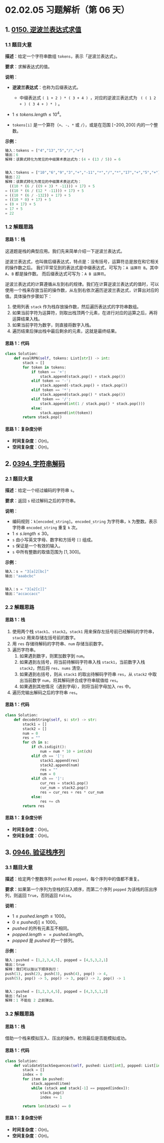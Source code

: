# 02.02.05 习题解析（第 06 天）

## 1. [0150. 逆波兰表达式求值](https://leetcode.cn/problems/evaluate-reverse-polish-notation/)

### 1.1 题目大意

**描述**：给定一个字符串数组 `tokens`，表示「逆波兰表达式」。

**要求**：求解表达式的值。

**说明**：

- **逆波兰表达式**：也称为后缀表达式。
  - 中缀表达式 `( 1 + 2 ) * ( 3 + 4 ) `，对应的逆波兰表达式为 ` ( ( 1 2 + ) ( 3 4 + ) * )` 。

- $1 \le tokens.length \le 10^4$。
- `tokens[i]` 是一个算符（`+`、`-`、`*` 或 `/`），或是在范围 $[-200, 200]$ 内的一个整数。

**示例**：

```Python
输入：tokens = ["4","13","5","/","+"]
输出：6
解释：该算式转化为常见的中缀算术表达式为：(4 + (13 / 5)) = 6


输入：tokens = ["10","6","9","3","+","-11","*","/","*","17","+","5","+"]
输出：22
解释：该算式转化为常见的中缀算术表达式为：
  ((10 * (6 / ((9 + 3) * -11))) + 17) + 5
= ((10 * (6 / (12 * -11))) + 17) + 5
= ((10 * (6 / -132)) + 17) + 5
= ((10 * 0) + 17) + 5
= (0 + 17) + 5
= 17 + 5
= 22
```

### 1.2 解题思路

#### 思路 1：栈

这道题是栈的典型应用。我们先来简单介绍一下逆波兰表达式。

逆波兰表达式，也叫做后缀表达式，特点是：没有括号，运算符总是放在和它相关的操作数之后。
我们平常见到的表达式是中缀表达式，可写为：`A 运算符 B`。其中 `A`、`B` 都是操作数。
而后缀表达式可写为：`A B 运算符`。

逆波兰表达式的计算遵循从左到右的规律。我们在计算逆波兰表达式的值时，可以使用一个栈来存放当前的操作数，从左到右依次遍历逆波兰表达式，计算出对应的值。具体操作步骤如下：

1. 使用列表 `stack` 作为栈存放操作数，然后遍历表达式的字符串数组。
2. 如果当前字符为运算符，则取出栈顶两个元素，在进行对应的运算之后，再将运算结果入栈。
3. 如果当前字符为数字，则直接将数字入栈。
4. 遍历结束后弹出栈中最后剩余的元素，这就是最终结果。

#### 思路 1：代码

```Python
class Solution:
    def evalRPN(self, tokens: List[str]) -> int:
        stack = []
        for token in tokens:
            if token == '+':
                stack.append(stack.pop() + stack.pop())
            elif token == '-':
                stack.append(-stack.pop() + stack.pop())
            elif token == '*':
                stack.append(stack.pop() * stack.pop())
            elif token == '/':
                stack.append(int(1 / stack.pop() * stack.pop()))
            else:
                stack.append(int(token))
        return stack.pop()
```

#### 思路 1：复杂度分析

- **时间复杂度**：$O(n)$。
- **空间复杂度**：$O(n)$。

## 2. [0394. 字符串解码](https://leetcode.cn/problems/decode-string/)

### 2.1 题目大意

**描述**：给定一个经过编码的字符串 `s`。

**要求**：返回 `s` 经过解码之后的字符串。

**说明**：

- 编码规则：`k[encoded_string]`。`encoded_string` 为字符串，`k` 为整数。表示字符串 `encoded_string` 重复 `k` 次。
- $1 \le s.length \le 30$。
- `s` 由小写英文字母、数字和方括号 `[]` 组成。
- `s` 保证是一个有效的输入。
- `s` 中所有整数的取值范围为 $[1, 300]$。

**示例**：

```Python
输入：s = "3[a]2[bc]"
输出："aaabcbc"


输入：s = "3[a2[c]]"
输出："accaccacc"
```

### 2.2 解题思路

#### 思路 1：栈

1. 使用两个栈 `stack1`、`stack2`。`stack1` 用来保存左括号前已经解码的字符串，`stack2` 用来存储左括号前的数字。
2. 用 `res` 存储待解码的字符串、`num` 存储当前数字。
3. 遍历字符串。
   1. 如果遇到数字，则累加数字到 `num`。
   2. 如果遇到左括号，将当前待解码字符串入栈 `stack1`，当前数字入栈 `stack2`，然后将 `res`、`nums` 清空。
   3. 如果遇到右括号，则从 `stack1` 的取出待解码字符串 `res`，从 `stack2` 中取出当前数字 `num`，将其解码拼合成字符串赋值给 `res`。
   4. 如果遇到其他情况（遇到字母），则将当前字母加入 `res` 中。
4. 遍历完输出解码之后的字符串 `res`。

#### 思路 1：代码

```Python
class Solution:
    def decodeString(self, s: str) -> str:
        stack1 = []
        stack2 = []
        num = 0
        res = ""
        for ch in s:
            if ch.isdigit():
                num = num * 10 + int(ch)
            elif ch == '[':
                stack1.append(res)
                stack2.append(num)
                res = ""
                num = 0
            elif ch == ']':
                cur_res = stack1.pop()
                cur_num = stack2.pop()
                res = cur_res + res * cur_num
            else:
                res += ch
        return res
```

#### 思路 1：复杂度分析

- **时间复杂度**：$O(n)$。
- **空间复杂度**：$O(n)$。

## 3. [0946. 验证栈序列](https://leetcode.cn/problems/validate-stack-sequences/)

### 3.1 题目大意

**描述**：给定两个整数序列 `pushed` 和 `popped`，每个序列中的值都不重复。

**要求**：如果第一个序列为空栈的压入顺序，而第二个序列 `popped` 为该栈的压出序列，则返回 `True`，否则返回 `False`。

**说明**：

- $1 \le pushed.length \le 1000$。
- $0 \le pushed[i] \le 1000$。
- $pushed$ 的所有元素互不相同。
- $popped.length == pushed.length$。
- $popped$ 是 $pushed$ 的一个排列。

**示例**：

```Python
输入：pushed = [1,2,3,4,5], popped = [4,5,3,2,1]
输出：true
解释：我们可以按以下顺序执行：
push(1), push(2), push(3), push(4), pop() -> 4,
push(5), pop() -> 5, pop() -> 3, pop() -> 2, pop() -> 1


输入：pushed = [1,2,3,4,5], popped = [4,3,5,1,2]
输出：false
解释：1 不能在 2 之前弹出。
```

### 3.2 解题思路

#### 思路 1：栈

借助一个栈来模拟压入、压出的操作。检测最后是否能模拟成功。

#### 思路 1：代码

```Python
class Solution:
    def validateStackSequences(self, pushed: List[int], popped: List[int]) -> bool:
        stack = []
        index = 0
        for item in pushed:
            stack.append(item)
            while (stack and stack[-1] == popped[index]):
                stack.pop()
                index += 1

        return len(stack) == 0
```

#### 思路 1：复杂度分析

- **时间复杂度**：$O(n)$。
- **空间复杂度**：$O(n)$。
